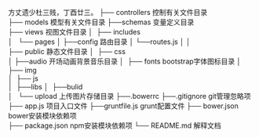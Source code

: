 方丈遗少杜三贱，丁酉廿三。
├── controllers	 控制有关文件目录     
├── models       模型有关文件目录
├──schemas       变量定义目录  
├── views        视图文件目录
│   ├── includes             
│   └── pages 
│
├──config         路由目录
│    └──routes.js
│
│     
├── public        静态文件目录
│   ├── css       
│   ├──audio      开场动画背景音乐目录
│   ├── fonts     bootstrap字体图标目录
│   ├── img           
│   ├── js  
│   ├──libs
│   ├──bulid          
│   └── upload    上传图片存储目录
├──.bowerrc
├──.gitignore     git管理忽略项       
├── app.js        项目入口文件
├──gruntfile.js   grunt配置文件
├── bower.json    bower安装模块依赖项     
├── package.json  npm安装模块依赖项
└── README.md     解释文档